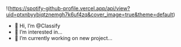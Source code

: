 !(https://spotify-github-profile.vercel.app/api/view?uid=ptxnbyybjqtznemgh7k6uf4zq&cover_image=true&theme=default)
- 👋 Hi, I’m @Classify
- 👀 I’m interested in...
- 🌱 I’m currently working on new project...
